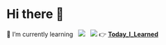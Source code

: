 # Hi there 👋
🌱 I’m currently learning &nbsp; 
<a><img src="https://img.shields.io/badge/Java-007396?&logo=Java&logoColor=white"/></a>  &nbsp; 
<a><img src="https://img.shields.io/badge/JavaScript-F7DF1E?&logo=JavaScript&logoColor=white"/></a>
👉 **[Today_I_Learned](https://github.com/hyemz/TIL)**



<!--
**hyemz/hyemz** is a ✨ _special_ ✨ repository because its `README.md` (this file) appears on your GitHub profile.

Here are some ideas to get you started:

- 🔭 I’m currently working on ...
- 🌱 I’m currently learning ...
- 👯 I’m looking to collaborate on ...
- 🤔 I’m looking for help with ...
- 💬 Ask me about ...
- 📫 How to reach me: ...
- 😄 Pronouns: ...
- ⚡ Fun fact: ...
-->

